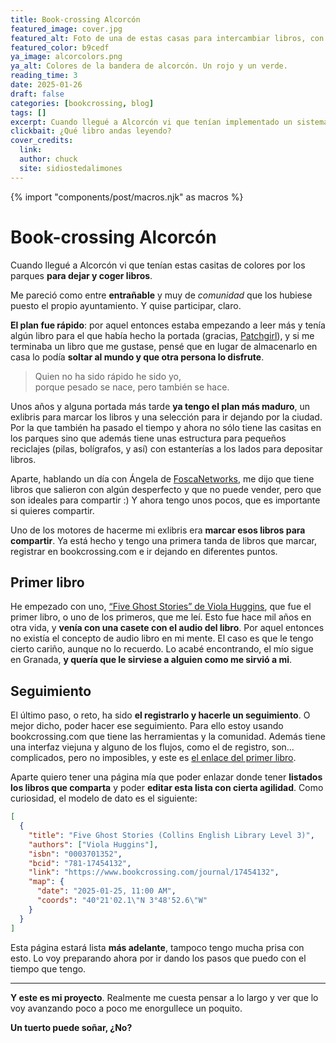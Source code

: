 ```yaml
---
title: Book-crossing Alcorcón
featured_image: cover.jpg
featured_alt: Foto de una de estas casas para intercambiar libros, con su tejado y su color rojizo. De fondo se ve una zona de ejercicios del parque.
featured_color: b9cedf
ya_image: alcorcolors.png
ya_alt: Colores de la bandera de alcorcón. Un rojo y un verde.
reading_time: 3
date: 2025-01-26
draft: false
categories: [bookcrossing, blog]
tags: []
excerpt: Cuando llegué a Alcorcón vi que tenían implementado un sistema para compartir libros por toda la ciudad, y quise participar.
clickbait: ¿Qué libro andas leyendo?
cover_credits:
  link:
  author: chuck
  site: sidiostedalimones
---
```

{% import "components/post/macros.njk" as macros %}

# Book-crossing Alcorcón

Cuando llegué a Alcorcón vi que tenían estas casitas de colores por los parques **para dejar y coger libros**.

Me pareció como entre **entrañable** y muy de *comunidad* que los hubiese puesto el propio ayuntamiento. Y quise participar, claro.

**El plan fue rápido**: por aquel entonces estaba empezando a leer más y tenía algún libro para el que había hecho la portada (gracias, [Patchgirl](https://foscanetworks.net/autoria/patricia-tablado-felix/)), y si me terminaba un libro que me gustase, pensé que en lugar de almacenarlo en casa lo podía **soltar al mundo y que otra persona lo disfrute**.

> Quien no ha sido rápido he sido yo, <br>porque pesado se nace, pero también se hace.

Unos años y alguna portada más tarde **ya tengo el plan más maduro**, un exlibris para marcar los libros y una selección para ir dejando por la ciudad. Por la que también ha pasado el tiempo y ahora no sólo tiene las casitas en los parques sino que además tiene unas estructura para pequeños reciclajes (pilas, bolígrafos, y así) con estanterías a los lados para depositar libros.

Aparte, hablando un día con Ángela de [FoscaNetworks](https://foscanetworks.net/), me dijo que tiene libros que salieron con algún desperfecto y que no puede vender, pero que son ideales para compartir :) Y ahora tengo unos pocos, que es importante si quieres compartir.

Uno de los motores de hacerme mi exlibris era **marcar esos libros para compartir**. Ya está hecho y tengo una primera tanda de libros que marcar, registrar en bookcrossing.com e ir dejando en diferentes puntos.

## Primer libro

He empezado con uno, [“Five Ghost Stories” de Viola Huggins](https://openlibrary.org/books/OL9912759M/Five_Ghost_Stories), que fue el primer libro, o uno de los primeros, que me leí. Esto fue hace mil años en otra vida, y **venía con una casete con el audio del libro**. Por aquel entonces no existía el concepto de audio libro en mi mente. El caso es que le tengo cierto cariño, aunque no lo recuerdo. Lo acabé encontrando, el mío sigue en Granada, **y quería que le sirviese a alguien como me sirvió a mi**.

## Seguimiento

El último paso, o reto, ha sido **el registrarlo y hacerle un seguimiento**. O mejor dicho, poder hacer ese seguimiento. Para ello estoy usando bookcrossing.com que tiene las herramientas y la comunidad. Además tiene una interfaz viejuna y alguno de los flujos, como el de registro, son…  complicados, pero no imposibles, y este es [el enlace del primer libro](https://www.bookcrossing.com/journal/17454132).

Aparte quiero tener una página mía que poder enlazar donde tener **listados los libros que comparta** y poder **editar esta lista con cierta agilidad**. Como curiosidad, el modelo de dato es el siguiente:

```json
[
  {
    "title": "Five Ghost Stories (Collins English Library Level 3)",
    "authors": ["Viola Huggins"],
    "isbn": "0003701352",
    "bcid": "781-17454132",
    "link": "https://www.bookcrossing.com/journal/17454132",
    "map": {
      "date": "2025-01-25, 11:00 AM",
      "coords": "40°21'02.1\"N 3°48'52.6\"W"
    }
  }
]
```

Esta página estará lista **más adelante**, tampoco tengo mucha prisa con esto. Lo voy preparando ahora por ir dando los pasos que puedo con el tiempo que tengo.

---

**Y este es mi proyecto**. Realmente me cuesta pensar a lo largo y ver que lo voy avanzando poco a poco me enorgullece un poquito.

**Un tuerto puede soñar, ¿No?**
